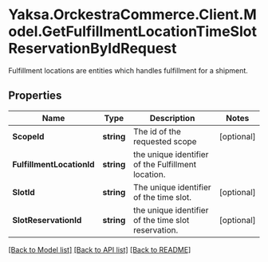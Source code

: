 # Yaksa.OrckestraCommerce.Client.Model.GetFulfillmentLocationTimeSlotReservationByIdRequest
Fulfillment locations are entities which handles fulfillment for a shipment.

## Properties

Name | Type | Description | Notes
------------ | ------------- | ------------- | -------------
**ScopeId** | **string** | The id of the requested scope | [optional] 
**FulfillmentLocationId** | **string** | the unique identifier of the Fulfillment location. | 
**SlotId** | **string** | The unique identifier of the time slot. | [optional] 
**SlotReservationId** | **string** | the unique identifier of the time slot reservation. | [optional] 

[[Back to Model list]](../README.md#documentation-for-models) [[Back to API list]](../README.md#documentation-for-api-endpoints) [[Back to README]](../README.md)

